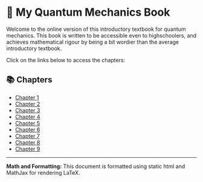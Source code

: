 # 📖 My Quantum Mechanics Book

Welcome to the online version of this introductory textbook for quantum mechanics. This book is written to be accessible even to highschoolers, and achieves mathematical rigour by being a bit wordier than the average introductory textbook.

Click on the links below to access the chapters:
## 📚 Chapters

- [Chapter 1](1.html)
- [Chapter 2](2.html)
- [Chapter 3](3.html)
- [Chapter 4](4.html)
- [Chapter 5](5.html)
- [Chapter 6](6.html)
- [Chapter 7](7.html)
- [Chapter 8](8.html)
- [Chapter 9](9.html)

---
**Math and Formatting:** This document is formatted using static html and MathJax for rendering LaTeX.

